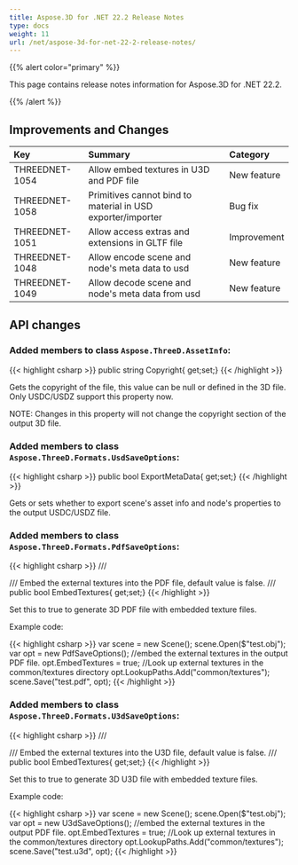 ```yaml
---
title: Aspose.3D for .NET 22.2 Release Notes
type: docs
weight: 11
url: /net/aspose-3d-for-net-22-2-release-notes/
---
```


{{% alert color="primary" %}}

This page contains release notes information for Aspose.3D for .NET 22.2.

{{% /alert %}}
## **Improvements and Changes**

|**Key**|**Summary**|**Category**|
| :- | :- | :- |
| THREEDNET-1054 | Allow embed textures in U3D and PDF file | New feature |
| THREEDNET-1058 | Primitives cannot bind to material in USD exporter/importer | Bug fix |
| THREEDNET-1051 | Allow access extras and extensions in GLTF file | Improvement |
| THREEDNET-1048 | Allow encode scene and node's meta data to usd | New feature |
| THREEDNET-1049 | Allow decode scene and node's meta data from usd | New feature |

## API changes ##


### Added members to class `Aspose.ThreeD.AssetInfo`:

{{< highlight csharp >}}
        public string Copyright{ get;set;}
{{< /highlight >}}

Gets the copyright of the file, this value can be null or defined in the 3D file.
Only USDC/USDZ support this property now.

NOTE: Changes in this property will not change the copyright section of the output 3D file.


### Added members to class `Aspose.ThreeD.Formats.UsdSaveOptions`:

{{< highlight csharp >}}
        public bool ExportMetaData{ get;set;}
{{< /highlight >}}

Gets or sets whether to export scene's asset info and node's properties to the output USDC/USDZ file.



### Added members to class `Aspose.ThreeD.Formats.PdfSaveOptions`:

{{< highlight csharp >}}
        /// <summary>
        /// Embed the external textures into the PDF file, default value is false.
        /// </summary>
        public bool EmbedTextures{ get;set;}
{{< /highlight >}}

Set this to true to generate 3D PDF file with embedded texture files.

Example code:

{{< highlight csharp >}}
        var scene = new Scene();
        scene.Open($"test.obj");
        var opt = new PdfSaveOptions();
        //embed the external textures in the output PDF file.
        opt.EmbedTextures = true;
        //Look up external textures in the  common/textures directory
        opt.LookupPaths.Add("common/textures");
        scene.Save("test.pdf", opt);
{{< /highlight >}}


### Added members to class `Aspose.ThreeD.Formats.U3dSaveOptions`:

{{< highlight csharp >}}
        /// <summary>
        /// Embed the external textures into the U3D file, default value is false.
        /// </summary>
        public bool EmbedTextures{ get;set;}
{{< /highlight >}}

Set this to true to generate 3D U3D file with embedded texture files.

Example code:

{{< highlight csharp >}}
        var scene = new Scene();
        scene.Open($"test.obj");
        var opt = new U3dSaveOptions();
        //embed the external textures in the output PDF file.
        opt.EmbedTextures = true;
        //Look up external textures in the  common/textures directory
        opt.LookupPaths.Add("common/textures");
        scene.Save("test.u3d", opt);
{{< /highlight >}}



